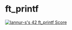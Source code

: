 # ft_printf

[![lannur-s's 42 ft_printf Score](https://badge42.vercel.app/api/v2/cllaz5g89004008jx96snhdbq/project/3109407)](https://github.com/JaeSeoKim/badge42)
